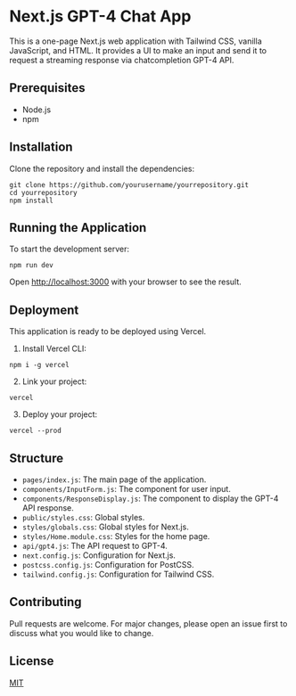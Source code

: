 # Next.js GPT-4 Chat App

This is a one-page Next.js web application with Tailwind CSS, vanilla JavaScript, and HTML. It provides a UI to make an input and send it to request a streaming response via chatcompletion GPT-4 API.

## Prerequisites

- Node.js
- npm

## Installation

Clone the repository and install the dependencies:

```
git clone https://github.com/yourusername/yourrepository.git
cd yourrepository
npm install
```

## Running the Application

To start the development server:

```
npm run dev
```

Open [http://localhost:3000](http://localhost:3000) with your browser to see the result.

## Deployment

This application is ready to be deployed using Vercel. 

1. Install Vercel CLI:

```
npm i -g vercel
```

2. Link your project:

```
vercel
```

3. Deploy your project:

```
vercel --prod
```

## Structure

- `pages/index.js`: The main page of the application.
- `components/InputForm.js`: The component for user input.
- `components/ResponseDisplay.js`: The component to display the GPT-4 API response.
- `public/styles.css`: Global styles.
- `styles/globals.css`: Global styles for Next.js.
- `styles/Home.module.css`: Styles for the home page.
- `api/gpt4.js`: The API request to GPT-4.
- `next.config.js`: Configuration for Next.js.
- `postcss.config.js`: Configuration for PostCSS.
- `tailwind.config.js`: Configuration for Tailwind CSS.

## Contributing

Pull requests are welcome. For major changes, please open an issue first to discuss what you would like to change.

## License

[MIT](https://choosealicense.com/licenses/mit/)